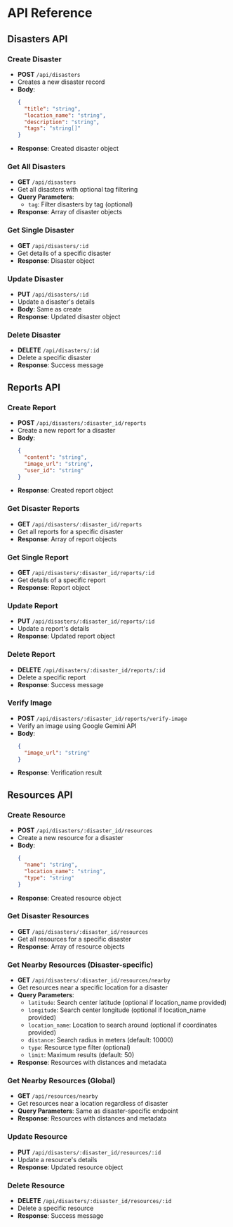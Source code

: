 # API Reference

## Disasters API

### Create Disaster
- **POST** `/api/disasters`
- Creates a new disaster record
- **Body**:
  ```json
  {
    "title": "string",
    "location_name": "string",
    "description": "string",
    "tags": "string[]"
  }
  ```
- **Response**: Created disaster object

### Get All Disasters
- **GET** `/api/disasters`
- Get all disasters with optional tag filtering
- **Query Parameters**:
  - `tag`: Filter disasters by tag (optional)
- **Response**: Array of disaster objects

### Get Single Disaster
- **GET** `/api/disasters/:id`
- Get details of a specific disaster
- **Response**: Disaster object

### Update Disaster
- **PUT** `/api/disasters/:id`
- Update a disaster's details
- **Body**: Same as create
- **Response**: Updated disaster object

### Delete Disaster
- **DELETE** `/api/disasters/:id`
- Delete a specific disaster
- **Response**: Success message

## Reports API

### Create Report
- **POST** `/api/disasters/:disaster_id/reports`
- Create a new report for a disaster
- **Body**:
  ```json
  {
    "content": "string",
    "image_url": "string",
    "user_id": "string"
  }
  ```
- **Response**: Created report object

### Get Disaster Reports
- **GET** `/api/disasters/:disaster_id/reports`
- Get all reports for a specific disaster
- **Response**: Array of report objects

### Get Single Report
- **GET** `/api/disasters/:disaster_id/reports/:id`
- Get details of a specific report
- **Response**: Report object

### Update Report
- **PUT** `/api/disasters/:disaster_id/reports/:id`
- Update a report's details
- **Response**: Updated report object

### Delete Report
- **DELETE** `/api/disasters/:disaster_id/reports/:id`
- Delete a specific report
- **Response**: Success message

### Verify Image
- **POST** `/api/disasters/:disaster_id/reports/verify-image`
- Verify an image using Google Gemini API
- **Body**:
  ```json
  {
    "image_url": "string"
  }
  ```
- **Response**: Verification result

## Resources API

### Create Resource
- **POST** `/api/disasters/:disaster_id/resources`
- Create a new resource for a disaster
- **Body**:
  ```json
  {
    "name": "string",
    "location_name": "string",
    "type": "string"
  }
  ```
- **Response**: Created resource object

### Get Disaster Resources
- **GET** `/api/disasters/:disaster_id/resources`
- Get all resources for a specific disaster
- **Response**: Array of resource objects

### Get Nearby Resources (Disaster-specific)
- **GET** `/api/disasters/:disaster_id/resources/nearby`
- Get resources near a specific location for a disaster
- **Query Parameters**:
  - `latitude`: Search center latitude (optional if location_name provided)
  - `longitude`: Search center longitude (optional if location_name provided)
  - `location_name`: Location to search around (optional if coordinates provided)
  - `distance`: Search radius in meters (default: 10000)
  - `type`: Resource type filter (optional)
  - `limit`: Maximum results (default: 50)
- **Response**: Resources with distances and metadata

### Get Nearby Resources (Global)
- **GET** `/api/resources/nearby`
- Get resources near a location regardless of disaster
- **Query Parameters**: Same as disaster-specific endpoint
- **Response**: Resources with distances and metadata

### Update Resource
- **PUT** `/api/disasters/:disaster_id/resources/:id`
- Update a resource's details
- **Response**: Updated resource object

### Delete Resource
- **DELETE** `/api/disasters/:disaster_id/resources/:id`
- Delete a specific resource
- **Response**: Success message
